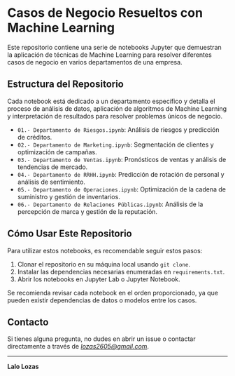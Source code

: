 # Casos de Negocio Resueltos con Machine Learning

Este repositorio contiene una serie de notebooks Jupyter que demuestran la aplicación de técnicas de Machine Learning para resolver diferentes casos de negocio en varios departamentos de una empresa.

## Estructura del Repositorio

Cada notebook está dedicado a un departamento específico y detalla el proceso de análisis de datos, aplicación de algoritmos de Machine Learning y interpretación de resultados para resolver problemas únicos de negocio.

- `01.- Departamento de Riesgos.ipynb`: Análisis de riesgos y predicción de créditos.
- `02.- Departamento de Marketing.ipynb`: Segmentación de clientes y optimización de campañas.
- `03.- Departamento de Ventas.ipynb`: Pronósticos de ventas y análisis de tendencias de mercado.
- `04.- Departamento de RRHH.ipynb`: Predicción de rotación de personal y análisis de sentimiento.
- `05.- Departamento de Operaciones.ipynb`: Optimización de la cadena de suministro y gestión de inventarios.
- `06.- Departamento de Relaciones Públicas.ipynb`: Análisis de la percepción de marca y gestión de la reputación.

## Cómo Usar Este Repositorio

Para utilizar estos notebooks, es recomendable seguir estos pasos:

1. Clonar el repositorio en su máquina local usando `git clone`.
2. Instalar las dependencias necesarias enumeradas en `requirements.txt`.
3. Abrir los notebooks en Jupyter Lab o Jupyter Notebook.

Se recomienda revisar cada notebook en el orden proporcionado, ya que pueden existir dependencias de datos o modelos entre los casos.

## Contacto

Si tienes alguna pregunta, no dudes en abrir un issue o contactar directamente a través de *lozas2605@gmail.com*.

---

**Lalo Lozas**
